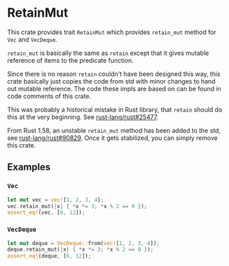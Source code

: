 # RetainMut

<!-- cargo-sync-readme start -->

This crate provides trait `RetainMut` which
provides `retain_mut` method for `Vec` and `VecDeque`.

`retain_mut` is basically the same as `retain` except that
it gives mutable reference of items to the predicate function.

Since there is no reason `retain` couldn't have been designed this way,
this crate basically just copies the code from std with minor changes
to hand out mutable reference.
The code these impls are based on can be found in code comments of this crate.

This was probably a historical mistake in Rust library,
that `retain` should do this at the very beginning.
See [rust-lang/rust#25477](https://github.com/rust-lang/rust/issues/25477).

From Rust 1.58, an unstable `retain_mut` method has been added to the std, see
[rust-lang/rust#90829](https://github.com/rust-lang/rust/issues/90829).
Once it gets stabilized, you can simply remove this crate.

## Examples

### `Vec`

```rust
let mut vec = vec![1, 2, 3, 4];
vec.retain_mut(|x| { *x *= 3; *x % 2 == 0 });
assert_eq!(vec, [6, 12]);
```

### `VecDeque`

```rust
let mut deque = VecDeque::from(vec![1, 2, 3, 4]);
deque.retain_mut(|x| { *x *= 3; *x % 2 == 0 });
assert_eq!(deque, [6, 12]);
```

<!-- cargo-sync-readme end -->
